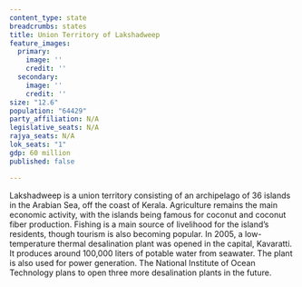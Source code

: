 ```yaml
---
content_type: state
breadcrumbs: states
title: Union Territory of Lakshadweep
feature_images:
  primary:
    image: ''
    credit: ''
  secondary:
    image: ''
    credit: ''
size: "12.6"
population: "64429"
party_affiliation: N/A
legislative_seats: N/A
rajya_seats: N/A
lok_seats: "1"
gdp: 60 million
published: false

---
```

Lakshadweep is a union territory consisting of an archipelago of 36 islands in the Arabian Sea, off the coast of Kerala. Agriculture remains the main economic activity, with the islands being famous for coconut and coconut fiber production. Fishing is a main source of livelihood for the island’s residents, though tourism is also becoming popular. In 2005, a low-temperature thermal desalination plant was opened in the capital, Kavaratti. It produces around 100,000 liters of potable water from seawater. The plant is also used for power generation. The National Institute of Ocean Technology plans to open three more desalination plants in the future.